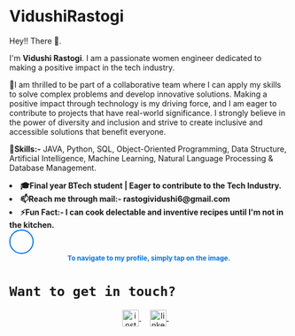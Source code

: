 # VidushiRastogi
<p>Hey!! There 👋.</p>
<p>I'm <strong>Vidushi Rastogi</strong>. I am a passionate women engineer dedicated to making a positive impact in the tech industry.</p>
<p> 🔭I am thrilled to be part of a collaborative team where I can apply my skills to solve complex problems and develop innovative solutions. Making a positive impact through technology is my driving force, and I am eager to contribute to projects that have real-world significance. I strongly believe in the power of diversity and inclusion and strive to create inclusive and accessible solutions that benefit everyone.</p>

<strong>🧠Skills:-</strong> JAVA, Python, SQL, Object-Oriented Programming, Data Structure, Artificial Intelligence, Machine Learning, Natural Language Processing & Database Management.

<li><b>🎓Final year BTech student | Eager to contribute to the Tech Industry.</li></b>
<li><b>📫Reach me through mail:- rastogividushi6@gmail.com</li></b>
<li><b>⚡Fun Fact:- I can cook delectable and inventive recipes until I'm not in the kitchen.</li></b>


<a href="https://github.com/VidushiRastogi15" style="text-decoration: none;">
  <div style="display: inline-block; border: 2px solid #0073e6; border-radius: 100%; overflow: hidden; width: 40px; height: 40px;">
    <img src="https://github.com/VidushiRastogi15.png" alt="GitHub Icon" style="width: 10%; height: 10%; object-fit: cover;">
  </div>
  <div style="font-size: 12px; font-weight: bold; color: #0073e6; text-align: center;">To navigate to my profile, simply tap on the image.</div>
</a>





# `Want to get in touch?`

<p align="center">
  <a href="https://www.instagram.com/vidu.rastogi/" target="blank">
    <img align="center" src="https://upload.wikimedia.org/wikipedia/commons/thumb/a/a5/Instagram_icon.png/2048px-Instagram_icon.png" alt="instagram" height="30" width="30" />
  </a>&nbsp;&nbsp;&nbsp;
  <a href="https://www.linkedin.com/in/vidushi-rastogi-9b67a1209/" target="blank">
    <img align="center" src="https://seeklogo.com/images/L/linkedin-icon-logo-05B2880899-seeklogo.com.png" alt="linkedin" height="30" width="30" />
  </a>&nbsp;&nbsp;&nbsp;
</p>
